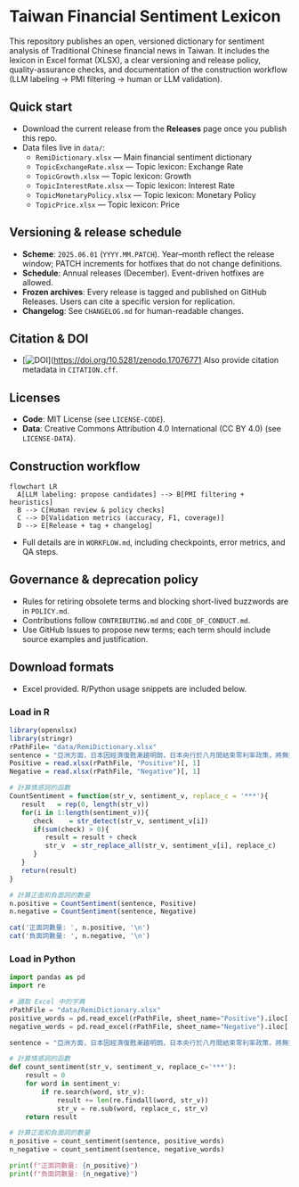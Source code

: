# Taiwan Financial Sentiment Lexicon

This repository publishes an open, versioned dictionary for sentiment analysis of Traditional Chinese financial news in Taiwan. It includes the lexicon in Excel format (XLSX), a clear versioning and release policy, quality-assurance checks, and documentation of the construction workflow (LLM labeling → PMI filtering → human or LLM validation).

## Quick start
- Download the current release from the **Releases** page once you publish this repo.
- Data files live in `data/`:
  - `RemiDictionary.xlsx` — Main financial sentiment dictionary
  - `TopicExchangeRate.xlsx` — Topic lexicon: Exchange Rate 
  - `TopicGrowth.xlsx` — Topic lexicon: Growth 
  - `TopicInterestRate.xlsx` — Topic lexicon: Interest Rate 
  - `TopicMonetaryPolicy.xlsx` — Topic lexicon: Monetary Policy 
  - `TopicPrice.xlsx` — Topic lexicon: Price


## Versioning & release schedule
- **Scheme**: `2025.06.01` (`YYYY.MM.PATCH`). Year–month reflect the release window; PATCH increments for hotfixes that do not change definitions.
- **Schedule**: Annual releases (December). Event-driven hotfixes are allowed.
- **Frozen archives**: Every release is tagged and published on GitHub Releases. Users can cite a specific version for replication.
- **Changelog**: See `CHANGELOG.md` for human-readable changes.

## Citation & DOI
-  [![DOI](https://zenodo.org/badge/1052554974.svg)](https://doi.org/10.5281/zenodo.17076771
Also provide citation metadata in `CITATION.cff`.

## Licenses
- **Code**: MIT License (see `LICENSE-CODE`).
- **Data**: Creative Commons Attribution 4.0 International (CC BY 4.0) (see `LICENSE-DATA`).

## Construction workflow
```mermaid
flowchart LR
  A[LLM labeling: propose candidates] --> B[PMI filtering + heuristics]
  B --> C[Human review & policy checks]
  C --> D[Validation metrics (accuracy, F1, coverage)]
  D --> E[Release + tag + changelog]
```
- Full details are in `WORKFLOW.md`, including checkpoints, error metrics, and QA steps.

## Governance & deprecation policy
- Rules for retiring obsolete terms and blocking short-lived buzzwords are in `POLICY.md`.
- Contributions follow `CONTRIBUTING.md` and `CODE_OF_CONDUCT.md`.
- Use GitHub Issues to propose new terms; each term should include source examples and justification.

## Download formats
- Excel provided. R/Python usage snippets are included below.

### Load in R
```r
library(openxlsx)
library(stringr)
rPathFile= "data/RemiDictionary.xlsx"
sentence = "亞洲方面，日本因經濟復甦漸趨明朗，日本央行於八月間結束零利率政策，將無擔保隔夜拆款利率的操作目標調高至Ｏ．二五%，惟因通貨緊縮現象暫難消除，寬鬆貨幣政策的立場仍然不變；"
Positive = read.xlsx(rPathFile, "Positive")[, 1]
Negative = read.xlsx(rPathFile, "Negative")[, 1]

# 計算情感詞的函數
CountSentiment = function(str_v, sentiment_v, replace_c = '***'){
   result   = rep(0, length(str_v))
   for(i in 1:length(sentiment_v)){
      check    = str_detect(str_v, sentiment_v[i])
      if(sum(check) > 0){
         result = result + check
         str_v  = str_replace_all(str_v, sentiment_v[i], replace_c)
      }
   }
   return(result)
}

# 計算正面和負面詞的數量
n.positive = CountSentiment(sentence, Positive)
n.negative = CountSentiment(sentence, Negative)

cat('正面詞數量: ', n.positive, '\n')
cat('負面詞數量: ', n.negative, '\n')
```
### Load in Python
```python
import pandas as pd
import re

# 讀取 Excel 中的字典
rPathFile = "data/RemiDictionary.xlsx"
positive_words = pd.read_excel(rPathFile, sheet_name="Positive").iloc[:, 0].tolist()
negative_words = pd.read_excel(rPathFile, sheet_name="Negative").iloc[:, 0].tolist()

sentence = "亞洲方面，日本因經濟復甦漸趨明朗，日本央行於八月間結束零利率政策，將無擔保隔夜拆款利率的操作目標調高至Ｏ．二五%，惟因通貨緊縮現象暫難消除，寬鬆貨幣政策的立場仍然不變；"

# 計算情感詞的函數
def count_sentiment(str_v, sentiment_v, replace_c='***'):
    result = 0
    for word in sentiment_v:
        if re.search(word, str_v):
            result += len(re.findall(word, str_v))
            str_v = re.sub(word, replace_c, str_v)
    return result

# 計算正面和負面詞的數量
n_positive = count_sentiment(sentence, positive_words)
n_negative = count_sentiment(sentence, negative_words)

print(f"正面詞數量: {n_positive}")
print(f"負面詞數量: {n_negative}")

```

